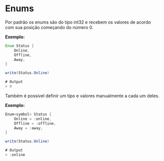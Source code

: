 # Enums

Por padrão os enums são do tipo int32 e recebem os valores de acordo com sua posição começando do número 0.

**Exemplo:**

```java
Enum Status {
    Online,
    Offline,
    Away,
}

write(Status.Online)

# Output
> 0
```

Também é possível definir um tipo e valores manualmente a cada um deles.

**Exemplo:**

```csharp
Enum<symbol> Status {
    Online = :online,
    Offline = :offline,
    Away = :away,
}

write(Status.Online)

# Output
> :online
```

